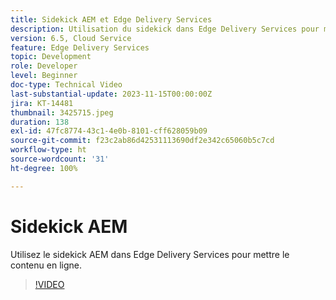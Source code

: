 ```yaml
---
title: Sidekick AEM et Edge Delivery Services
description: Utilisation du sidekick dans Edge Delivery Services pour mettre le contenu en ligne.
version: 6.5, Cloud Service
feature: Edge Delivery Services
topic: Development
role: Developer
level: Beginner
doc-type: Technical Video
last-substantial-update: 2023-11-15T00:00:00Z
jira: KT-14481
thumbnail: 3425715.jpeg
duration: 138
exl-id: 47fc8774-43c1-4e0b-8101-cff628059b09
source-git-commit: f23c2ab86d42531113690df2e342c65060b5c7cd
workflow-type: ht
source-wordcount: '31'
ht-degree: 100%

---
```


# Sidekick AEM

Utilisez le sidekick AEM dans Edge Delivery Services pour mettre le contenu en ligne.

>[!VIDEO](https://video.tv.adobe.com/v/3425715/?learn=on)

